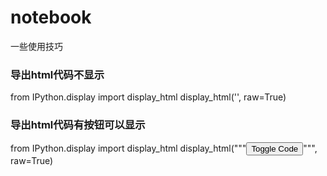 # notebook 
一些使用技巧
### 导出html代码不显示
from IPython.display import display_html
display_html('<script>jQuery(function() {if (jQuery("body.notebook_app").length == 0) { jQuery(".input_area").toggle(); jQuery(".prompt").toggle();}});</script>', raw=True)
### 导出html代码有按钮可以显示
from IPython.display import display_html
display_html("""<button onclick="$('.input, .prompt, .output_stderr, .output_error').toggle();">Toggle Code</button>""", raw=True)
